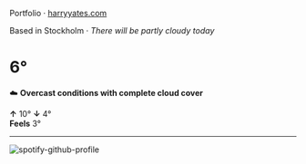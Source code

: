Portfolio · [harryyates.com](https://harryyates.com)

<!-- WEATHER_START -->
Based in Stockholm · *There will be partly cloudy today*

# 6°
☁️ **Overcast conditions with complete cloud cover**

**↑** 10° **↓** 4°  
**Feels** 3°

---
<!-- WEATHER_END -->

<p align="left">
  <a>
    <img src="https://spotify-github-profile.kittinanx.com/api/view?uid=bigbello&cover_image=true&theme=natemoo-re&show_offline=true&background_color=121212&interchange=false&bar_color=53b14f&bar_color_cover=false" alt="spotify-github-profile">
  </a>
</p>